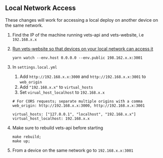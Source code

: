 ## Local Network Access

These changes will work for accessing a local deploy on another device on the same network.

1. Find the IP of the machine running vets-api and vets-website, i.e `192.168.x.x`
1. [Run vets-website so that devices on your local network can access it](https://github.com/department-of-veterans-affairs/vets-website/#more-commands)

   ```
   yarn watch --env.host 0.0.0.0 --env.public 198.162.x.x:3001
   ```

1. In `settings.local.yml` 
    1. Add `http://192.168.x.x:3000` and `http://192.168.x.x:3001` to `web_origin`
    1. Add `"192.168.x.x"` to `virtual_hosts`
    1. Set `virual_host_localhost` to `192.168.x.x`
    
   ```
   # For CORS requests; separate multiple origins with a comma
   web_origin: http://192.168.x.x:3000, http://192.168.x.x:3001

   virtual_hosts: ["127.0.0.1", "localhost", "192.168.x.x"]
   virtual_host_localhost: 192.168.x.x
   ```
1. Make sure to rebuild vets-api before starting

   ```
   make rebuild; 
   make up;
   ```
   
1. From a device on the same network go to `192.168.x.x:3001`